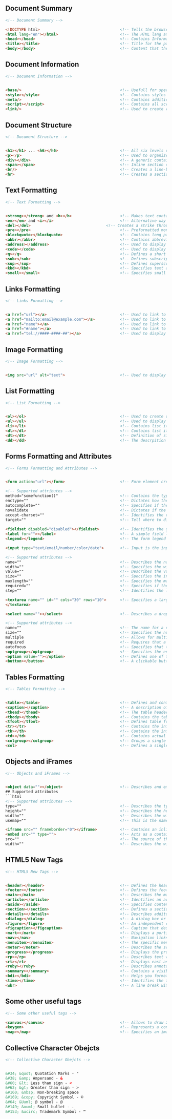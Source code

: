 <!-- * *******************************************************************************************
 * HTML5 Cheat sheet by Hackr.io
 * Source: https://websitesetup.org/wp-content/uploads/2014/02/HTML-CHEAT-SHEET-768x8555.png
 * ******************************************************************************************* * -->
## Document Summary
```html
<!-- Document Summary -->

<!DOCTYPE html>                                   <!-- Tells the browser that HTML5 version of HTML to be recognized by the browser -->
<html lang="en"></html>                           <!-- The HTML lang attribute is used to identify the language of text content on the web. This information helps search engines return language specific results, -->
<head></head>                                     <!-- Contains Information specific to the page like title, styles and scripts -->
<title></title>                                   <!-- Title for the page that shows up in the browser title bar -->
<body></body>                                     <!-- Content that the user will see -->
```
## Document Information
```html
<!-- Document Information -->


<base/>                                           <!-- Usefull for specifying relative links in a document -->
<style></style>                                   <!-- Contains styles for the html document -->
<meta/>                                           <!-- Contains additional information about the page, author, page description and other hidden page info -->
<script></script>                                 <!-- Contains all scripts internal or external -->
<link/>                                           <!-- Used to create relationships with external pages and stylesheets -->
```
## Document Structure
```html
<!-- Document Structure -->


<h1></h1> ... <h6></h6>                           <!-- All six levels of heading with 1 being the most promiment and 6 being the least prominent -->
<p></p>                                           <!-- Used to organize paragraph text -->
<div></div>                                       <!-- A generic container used to denote a page section -->
<span></span>                                     <!-- Inline section or block container used for creating inline style elements -->
<br/>                                             <!-- Creates a line-break -->
<hr>                                              <!-- Creates a sectional break into HTML -->
```
## Text Formatting
```html
<!-- Text Formatting -->


<strong></strong> and <b></b>                     <!-- Makes text contained in the tag as bold -->
<em></em> and <i></i>                             <!-- Alternative way to make the text contained in the tag as italic -->
<del></del>                                 <!-- Creates a strike through the text element -->
<pre></pre>                                       <!-- Preformatted monospace text block with some spacing intact -->
<blockquote></blockquote>                         <!-- Contains long paragraphs of quotations often cited -->
<abbr></abbr>                                     <!-- Contains abbreviations while also making the full form avaialable -->
<address></address>                               <!-- Used to display contact information -->
<code></code>                                     <!-- Used to display inline code snippets -->
<q></q>                                           <!-- Defines a short inline quotation -->
<sub></sub>                                       <!-- Defines subscripted text -->
<sup></sup>                                       <!-- Defines superscripted text -->
<kbd></kbd>                                       <!-- Specifies text as keyboard input -->
<small></small>                                   <!-- Specifies small text -->  
```
## Links Formatting
```html
<!-- Links Formatting -->


<a href="url"></a>                                <!-- Used to link to external or internal pages of a wbesite -->
<a href="mailto:email@example.com"></a>           <!-- Used to link to an email address -->
<a href="name"></a>                               <!-- Used to link to a document element -->
<a href="#name"></a>                              <!-- Used to link to specific div element -->
<a href="tel://####-####-##"></a>                 <!-- Used to display phone numbers and make them clickable -->
```
## Image Formatting
```html
<!-- Image Formatting -->


<img src="url" alt="text">                        <!-- Used to display images in a webpage where src="url" contains the link to the image source and alt="" contains an alternative text to display when the image is not displayed -->
```
## List Formatting
```html
<!-- List Formatting -->


<ol></ol>                                         <!-- Used to create ordered lists with numbers in the items -->
<ul></ul>                                         <!-- Used to display unordered lists with numbers in the items -->
<li></li>                                         <!-- Contains list items inside ordered and unordered lists -->
<dl></dl>                                         <!-- Contains list item definitions -->
<dt></dt>                                         <!-- Definition of single term inline with body content -->
<dd></dd>                                         <!-- The descrpition of the defined term -->
```
## Forms Formatting and Attributes
```html
<!-- Forms Formatting and Attributes -->


<form action="url"></form>                        <!-- Form element creates a form and action="" specifies where the data is to be sent to when the visitor submits the form -->

<!-- Supported attributes -->
method="somefunction()"                           <!-- Contains the type of request (GET, POST... etc) which dictates how to send the data of the form -->
enctype=""                                        <!-- Dictates how the data is to be encoded when the data is sent to the web server. -->
autocomplete=""                                   <!-- Specifies if the autocomplete functionality is enabled or not -->
novalidate                                        <!-- Dictates if the form will be validated or not -->
accept-charset=""                                 <!-- Identifies the character encoding upon form submission -->
target=""                                         <!-- Tell where to display the information upon form submission. Possible values: '_blank', '_self', '_parent', '_top' -->
                            
<fieldset disabled="disabled"></fieldset>         <!-- Identifies the group of all fields in the form -->
<label for=""></label>                            <!-- A simple field label telling the user what to type in the field -->
<legend></legend>                                 <!-- The form legend acts as a caption for the fieldset element -->

<input type="text/email/number/color/date">       <!-- Input is the input field where the user can input various types of data -->

<!-- Supported attributes -->
name=""                                           <!-- Describes the name of the form -->
width=""                                          <!-- Specifies the width of an input field -->
value=""                                          <!-- Describes the value of the input information field -->
size=""                                           <!-- Specifies the input element width in characters -->
maxlength=""                                      <!-- Specifies the maximum input character numbers -->
required=""                                       <!-- Specifies if the input field is required to fill in before submitting the form -->
step=""                                           <!-- Identifies the legal number intervals of the input field -->

<textarea name="" id="" cols="30" rows="10">      <!-- Specifies a large input text field for longer messages -->
</textarea>

<select name=""></select>                         <!-- Describes a dropdown box for users to select from variety of choices -->

<!-- Supported attributes -->
name=""                                           <!-- The name for a dropdown combination box -->
size=""                                           <!-- Specifies the number of available options -->
multiple                                          <!-- Allows for multiple option selections -->
required                                          <!-- Requires that a value is selected before submitting the form -->
autofocus                                         <!-- Specifies that the dropdown automatically comes to focus once the page loads -->
<optgroup></optgroup>                             <!-- Specifies the entire grouping of available options -->
<option value=""></option>                        <!-- Defines one of the avaialble option from the dropdown list -->
<button></button>                                 <!-- A clickable button to submit the form -->
```
## Tables Formatting 
```html
<!-- Tables Formatting -->


<table></table>                                   <!-- Defines and contains all table related content -->
<caption></caption>                               <!-- A description of what table is and what it contains -->
<thead></thead>                                   <!-- The table headers contain the type of information defined in each column underneath -->
<tbody></tbody>                                   <!-- Contains the tables data or information -->
<tfoot></tfoot>                                   <!-- Defines table footer -->
<tr></tr>                                         <!-- Contains the information to be included in a table row -->
<th></th>                                         <!-- Contains the information to be included in a single table header -->
<td></td>                                         <!-- Contains actual information in a table cell -->
<colgroup></colgroup>                             <!-- Groups a single or multiple columns for formatting purposes -->
<col>                                             <!-- Defines a single column of information inside a table -->
```

## Objects and iFrames
```html
<!-- Objects and iFrames -->


<object data=""></object>                         <!-- Describes and embed file type including audio, video, PDF's, images -->
## Supported attributes
```html
<!-- Supported attributes -->
type=""                                           <!-- Describes the type of media embedded -->
height=""                                         <!-- Describes the height of the object in pixels -->
width=""                                          <!-- Describes the width of the object in pixels -->
usemap=""                                         <!-- This is the name of the client-side image map in the object -->

<iframe src="" frameborder="0"></iframe>          <!-- Contains an inline frame that allows to embed external information -->                    
<embed src="" type="">                            <!-- Acts as a container for external application or plug-in -->
src=""                                            <!-- The source of the external file you're embedding -->
width=""                                          <!-- Describes the width of the iframe in pixels -->
```

## HTML5 New Tags
```html
<!-- HTML5 New Tags -->


<header></header>                                 <!-- Defines the header block for a document or a section -->
<footer></footer>                                 <!-- Defines the footer block for a document or a section -->
<main></main>                                     <!-- Describes the main content of a document --> 
<article></article>                               <!-- Identifies an article inside a document -->
<aside></aside>                                   <!-- Specifies content contained in a document sidebar -->
<section></section>                               <!-- Defines a section of a document -->
<details></details>                               <!-- Describes additonal information that user can view or hide -->
<dialog></dialog>                                 <!-- A dialog box or a window -->
<figure></figure>                                 <!-- An independent content block featuring images, diagrams or illustrations -->
<figcaption></figcaption>                         <!-- Caption that describe a figure -->
<mark></mark>                                     <!-- Displays a portion of highlighted text with in a page content -->
<nav></nav>                                       <!-- Navigation links for the user in a document -->
<menuitem></menuitem>                             <!-- The specific menu item that a user can raise from a pop up menu -->
<meter></meter>                                   <!-- Describes the scalar measurement with in a known array -->
<progress></progress>                             <!-- Displays the progress of a task usually a progress bar -->
<rp></rp>                                         <!-- Describes text within the browsers that do not support ruby notations -->
<rt></rt>                                         <!-- Displays east asian typography character details -->
<ruby></ruby>                                     <!-- Describes annotations for east asian typography -->
<summary></summary>                               <!-- Contains a visible heading for details element -->
<bdi></bdi>                                       <!-- Helps you format parts of text in a different direction than other text -->
<time></time>                                     <!-- Identifies the time and date -->
<wbr>                                             <!-- A line break within the content -->
```

## Some other useful tags
```html
<!-- Some other useful tags -->

<canvas></canvas>                                 <!-- Allows to draw 2D shapes on the web page with the help of javascript -->
<keygen>                                          <!-- Represents a control for generating a public-private key pair -->
<map></map>                                       <!-- Specifies an image map -->
```

## Collective Character Obejcts 
```html
<!-- Collective Character Obejcts -->


&#34; &quot; Quotation Marks - "
&#38; &amp; Ampersand - &
&#60; &lt; Less than sign - <
&#62; &gt; Greater than sign - >
&#160; &nbsp; Non-breaking space 
&#169; &copy; Copyright Symbol - ©
&#64; &Uuml; @ symbol - @
&#149; &ouml; Small bullet - .
&#153; &ucirc; Trademark Symbol - ™
```